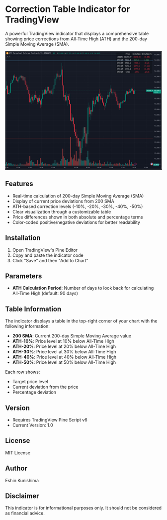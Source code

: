 # Correction Table Indicator for TradingView

A powerful TradingView indicator that displays a comprehensive table showing price corrections from All-Time High (ATH) and the 200-day Simple Moving Average (SMA).

![Correction Table Indicator](./ss.png)

## Features

- Real-time calculation of 200-day Simple Moving Average (SMA)
- Display of current price deviations from 200 SMA
- ATH-based correction levels (-10%, -20%, -30%, -40%, -50%)
- Clear visualization through a customizable table
- Price differences shown in both absolute and percentage terms
- Color-coded positive/negative deviations for better readability

## Installation

1. Open TradingView's Pine Editor
2. Copy and paste the indicator code
3. Click "Save" and then "Add to Chart"

## Parameters

- **ATH Calculation Period**: Number of days to look back for calculating All-Time High (default: 90 days)

## Table Information

The indicator displays a table in the top-right corner of your chart with the following information:

- **200 SMA**: Current 200-day Simple Moving Average value
- **ATH-10%**: Price level at 10% below All-Time High
- **ATH-20%**: Price level at 20% below All-Time High
- **ATH-30%**: Price level at 30% below All-Time High
- **ATH-40%**: Price level at 40% below All-Time High
- **ATH-50%**: Price level at 50% below All-Time High

Each row shows:
- Target price level
- Current deviation from the price
- Percentage deviation

## Version
- Requires TradingView Pine Script v6
- Current Version: 1.0

## License
MIT License

## Author
Eshin Kunishima

## Disclaimer
This indicator is for informational purposes only. It should not be considered as financial advice. 
